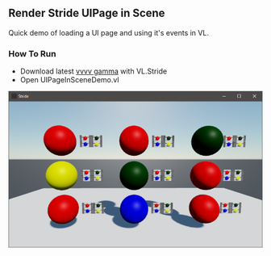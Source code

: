 ## Render Stride UIPage in Scene
Quick demo of loading a UI page and using it's events in VL.
### How To Run
* Download latest [vvvv gamma](https://visualprogramming.net) with VL.Stride
* Open UIPageInSceneDemo.vl

![img](Screenshot.png)